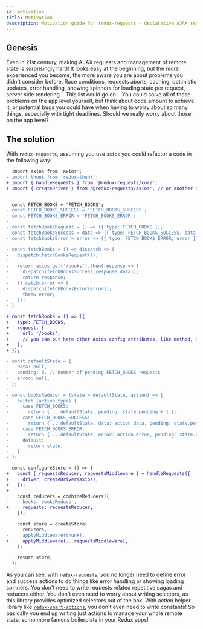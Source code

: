 ```yaml
---
id: motivation
title: Motivation
description: Motivation guide for redux-requests - declarative AJAX requests and automatic network state management for single-page applications
---
```


## Genesis

Even in 21st century, making AJAX requests and management of remote state is surprisingly hard!
It looks easy at the beginning, but the more experienced you become, the more aware you are
about problems you didn't consider before. Race conditions, requests aborts, caching, optimistic updates,
error handling, showing spinners for loading state per request, server side rendering...
This list could go on... You could solve all of those problems on the app level yourself,
but think about code amount to achieve it, or potential bugs you could have when having to
worry about so many things, especially with tight deadlines. Should we really worry about
those on the app level?

## The solution

With `redux-requests`, assuming you use `axios` you could refactor a code in the following way:

```diff
  import axios from 'axios';
- import thunk from 'redux-thunk';
+ import { handleRequests } from '@redux-requests/core';
+ import { createDriver } from '@redux-requests/axios'; // or another driver


  const FETCH_BOOKS = 'FETCH_BOOKS';
- const FETCH_BOOKS_SUCCESS = 'FETCH_BOOKS_SUCCESS';
- const FETCH_BOOKS_ERROR = 'FETCH_BOOKS_ERROR';
-
- const fetchBooksRequest = () => ({ type: FETCH_BOOKS });
- const fetchBooksSuccess = data => ({ type: FETCH_BOOKS_SUCCESS, data });
- const fetchBooksError = error => ({ type: FETCH_BOOKS_ERROR, error });

- const fetchBooks = () => dispatch => {
-   dispatch(fetchBooksRequest());
-
-   return axios.get('/books').then(response => {
-     dispatch(fetchBooksSuccess(response.data));
-     return response;
-   }).catch(error => {
-     dispatch(fetchBooksError(error));
-     throw error;
-   });
- }

+ const fetchBooks = () => ({
+   type: FETCH_BOOKS,
+   request: {
+     url: '/books',
+     // you can put here other Axios config attributes, like method, data, headers etc.
+   },
+ });

- const defaultState = {
-   data: null,
-   pending: 0, // number of pending FETCH_BOOKS requests
-   error: null,
- };
-
- const booksReducer = (state = defaultState, action) => {
-   switch (action.type) {
-     case FETCH_BOOKS:
-       return { ...defaultState, pending: state.pending + 1 };
-     case FETCH_BOOKS_SUCCESS:
-       return { ...defaultState, data: action.data, pending: state.pending - 1 };
-     case FETCH_BOOKS_ERROR:
-       return { ...defaultState, error: action.error, pending: state.pending - 1 };
-     default:
-       return state;
-   }
- };

  const configureStore = () => {
+   const { requestsReducer, requestsMiddleware } = handleRequests({
+     driver: createDriver(axios),
+   });
+
    const reducers = combineReducers({
-     books: booksReducer,
+     requests: requestsReducer,
    });

    const store = createStore(
      reducers,
-     applyMiddleware(thunk),
+     applyMiddleware(...requestsMiddleware),
    );

    return store;
  };
```

As you can see, with `redux-requests`, you no longer need to define error and success actions to do things like error handling
or showing loading spinners. You don't need to write requests related repetitive sagas and reducers either.
You don't even need to worry about writing selectors, as this library provides optimized selectors out of the box.
With action helper library like [`redux-smart-actions`](https://github.com/klis87/redux-smart-actions), you don't even need to write constants!
So basically you end up writing just actions to manage your whole remote state, so no more famous boilerplate in your Redux apps!
